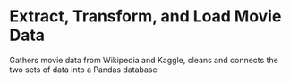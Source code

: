 # Extract, Transform, and Load Movie Data

Gathers movie data from Wikipedia and Kaggle, cleans and connects the two sets of data into a Pandas database
